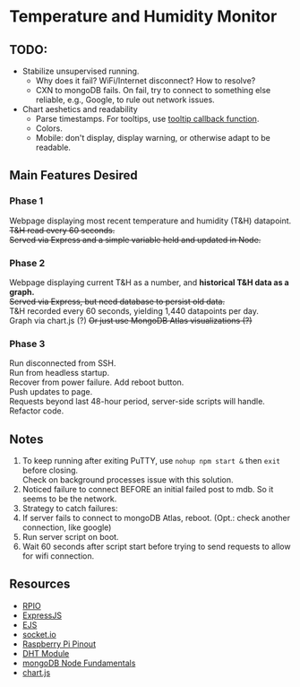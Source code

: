 # Temperature and Humidity Monitor

## TODO:
* Stabilize unsupervised running.
  * Why does it fail? WiFi/Internet disconnect? How to resolve?
  * CXN to mongoDB fails. On fail, try to connect to something else reliable, e.g., Google, to rule out network issues.
* Chart aeshetics and readability
  * Parse timestamps. For tooltips, use [tooltip callback function](https://www.chartjs.org/docs/latest/configuration/tooltip.html).  
  * Colors.  
  * Mobile: don't display, display warning, or otherwise adapt to be readable.

## Main Features Desired

### Phase 1
Webpage displaying most recent temperature and humidity (T&H) datapoint.  
~~T&H read every 60 seconds.~~  
~~Served via Express and a simple variable held and updated in Node.~~  

### Phase 2
Webpage displaying current T&H as a number, and **historical T&H data as a graph.**  
~~Served via Express, but need database to persist old data.~~  
T&H recorded every 60 seconds, yielding 1,440 datapoints per day.  
Graph via chart.js (?) ~~Or just use MongoDB Atlas visualizations (?)~~  

### Phase 3
Run disconnected from SSH.  
Run from headless startup.  
Recover from power failure. 
Add reboot button.  
Push updates to page.  
Requests beyond last 48-hour period, server-side scripts will handle.  
Refactor code.  

## Notes
1. To keep running after exiting PuTTY, use `nohup npm start &` then `exit` before closing.  
Check on background processes issue with this solution.  
2. Noticed failure to connect BEFORE an initial failed post to mdb. So it seems to be the network.
3. Strategy to catch failures: 
  1. If server fails to connect to mongoDB Atlas, reboot. (Opt.: check another connection, like google)
  2. Run server script on boot.
  3. Wait 60 seconds after script start before trying to send requests to allow for wifi connection.

## Resources
* [RPIO](https://www.npmjs.com/package/rpio)  
* [ExpressJS](https://expressjs.com/)  
* [EJS](https://ejs.co/)  
* [socket.io](https://socket.io/)  
* [Raspberry Pi Pinout](https://pinout.xyz/)  
* [DHT Module](https://github.com/momenso/node-dht-sensor)  
* [mongoDB Node Fundamentals](https://docs.mongodb.com/drivers/node/fundamentals)  
* [chart.js](https://www.chartjs.org)  